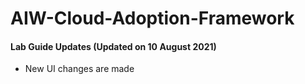 # AIW-Cloud-Adoption-Framework

#### Lab Guide Updates (Updated on 10 August 2021)

- New UI changes are made

